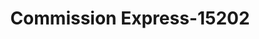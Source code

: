 ---
f_zip-code: 23111
f_state-code: VA
title: Commission Express-15202
f_phone: 804-427-5800
f_city-only: Mechanicsville
f_address: 7293 Hanover Green Dr Mechanicsville
f_location-unique-id: '15202'
slug: commission-express-15202
updated-on: '2024-05-30T13:46:58.046Z'
created-on: '2024-05-30T13:36:59.803Z'
published-on: '2024-05-30T13:54:32.469Z'
f_city-state: cms/city/mechanicsville-va.md
f_company: cms/company/commission-express.md
f_state: cms/state/virginia.md
layout: '[payday-loan].html'
tags: payday-loan
---